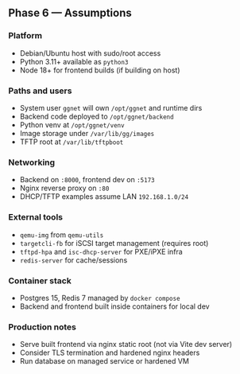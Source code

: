 ## Phase 6 — Assumptions

### Platform
- Debian/Ubuntu host with sudo/root access
- Python 3.11+ available as `python3`
- Node 18+ for frontend builds (if building on host)

### Paths and users
- System user `ggnet` will own `/opt/ggnet` and runtime dirs
- Backend code deployed to `/opt/ggnet/backend`
- Python venv at `/opt/ggnet/venv`
- Image storage under `/var/lib/gg/images`
- TFTP root at `/var/lib/tftpboot`

### Networking
- Backend on `:8000`, frontend dev on `:5173`
- Nginx reverse proxy on `:80`
- DHCP/TFTP examples assume LAN `192.168.1.0/24`

### External tools
- `qemu-img` from `qemu-utils`
- `targetcli-fb` for iSCSI target management (requires root)
- `tftpd-hpa` and `isc-dhcp-server` for PXE/iPXE infra
- `redis-server` for cache/sessions

### Container stack
- Postgres 15, Redis 7 managed by `docker compose`
- Backend and frontend built inside containers for local dev

### Production notes
- Serve built frontend via nginx static root (not via Vite dev server)
- Consider TLS termination and hardened nginx headers
- Run database on managed service or hardened VM


